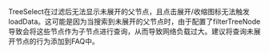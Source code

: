 TreeSelect在过滤后无法显示未展开的父节点，且点击展开/收缩图标无法触发loadData。这可能是因为当搜索到未展开的父节点时，由于配置了filterTreeNode导致会将这些节点作为子节点进行查询，从而导致网络负载过大。建议将查询未展开节点的行为添加到FAQ中。
